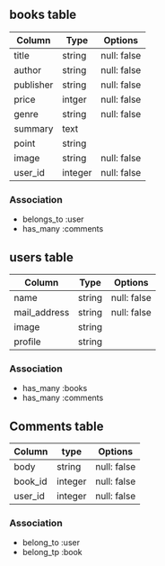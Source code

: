 ## books table
|Column|Type|Options|
|------|----|-------|
|title|string|null: false|
|author|string|null: false|
|publisher|string|null: false|
|price|intger|null: false|
|genre|string|null: false|
|summary|text|
|point|string|
|image|string|null: false|
|user_id|integer|null: false|

### Association
- belongs_to :user
- has_many :comments


## users table
|Column|Type|Options|
|------|----|-------|
|name|string|null: false|
|mail_address|string|null: false|
|image|string|
|profile|string|

### Association
- has_many :books
- has_many :comments


## Comments table
|Column|type|Options|
|------|----|-------|
|body|string|null: false|
|book_id|integer|null: false|
|user_id|integer|null: false|

### Association
- belong_to :user
- belong_tp :book
